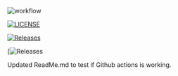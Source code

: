 ![workflow](https://github.com/dodsjm/sem/actions/workflows/main.yml/badge.svg)

[![LICENSE](https://img.shields.io/github/license/dodsjm/sem.svg?style=flat-square)](https://github.com/dodsjm/sem/blob/master/LICENSE)

[![Releases](https://img.shields.io/github/release/dodsjm/sem/all.svg?style=flat-square)](https://github.com/dodsjm/sem/releases)

[![Releases](https://img.shields.io/github/actions/workflow/status/dodsjm/sem/main.yml?branch=develop&style=flat-square)

Updated ReadMe.md to test if Github actions is working.
